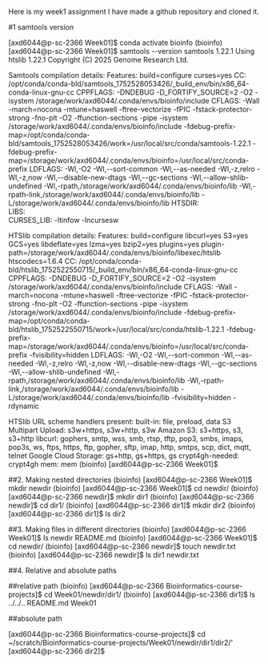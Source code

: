 Here is my week1 assignment
I have made a github repository and cloned it.

#1 samtools version


[axd6044@p-sc-2366 Week01]$ conda activate bioinfo
(bioinfo) [axd6044@p-sc-2366 Week01]$  samtools --version
samtools 1.22.1
Using htslib 1.22.1
Copyright (C) 2025 Genome Research Ltd.

Samtools compilation details:
    Features:       build=configure curses=yes 
    CC:             /opt/conda/conda-bld/samtools_1752528053426/_build_env/bin/x86_64-conda-linux-gnu-cc
    CPPFLAGS:       -DNDEBUG -D_FORTIFY_SOURCE=2 -O2 -isystem /storage/work/axd6044/.conda/envs/bioinfo/include
    CFLAGS:         -Wall -march=nocona -mtune=haswell -ftree-vectorize -fPIC -fstack-protector-strong -fno-plt -O2 -ffunction-sections -pipe -isystem /storage/work/axd6044/.conda/envs/bioinfo/include -fdebug-prefix-map=/opt/conda/conda-bld/samtools_1752528053426/work=/usr/local/src/conda/samtools-1.22.1 -fdebug-prefix-map=/storage/work/axd6044/.conda/envs/bioinfo=/usr/local/src/conda-prefix
    LDFLAGS:        -Wl,-O2 -Wl,--sort-common -Wl,--as-needed -Wl,-z,relro -Wl,-z,now -Wl,--disable-new-dtags -Wl,--gc-sections -Wl,--allow-shlib-undefined -Wl,-rpath,/storage/work/axd6044/.conda/envs/bioinfo/lib -Wl,-rpath-link,/storage/work/axd6044/.conda/envs/bioinfo/lib -L/storage/work/axd6044/.conda/envs/bioinfo/lib
    HTSDIR:         
    LIBS:           
    CURSES_LIB:     -ltinfow -lncursesw

HTSlib compilation details:
    Features:       build=configure libcurl=yes S3=yes GCS=yes libdeflate=yes lzma=yes bzip2=yes plugins=yes plugin-path=/storage/work/axd6044/.conda/envs/bioinfo/libexec/htslib htscodecs=1.6.4
    CC:             /opt/conda/conda-bld/htslib_1752522550715/_build_env/bin/x86_64-conda-linux-gnu-cc
    CPPFLAGS:       -DNDEBUG -D_FORTIFY_SOURCE=2 -O2 -isystem /storage/work/axd6044/.conda/envs/bioinfo/include
    CFLAGS:         -Wall -march=nocona -mtune=haswell -ftree-vectorize -fPIC -fstack-protector-strong -fno-plt -O2 -ffunction-sections -pipe -isystem /storage/work/axd6044/.conda/envs/bioinfo/include -fdebug-prefix-map=/opt/conda/conda-bld/htslib_1752522550715/work=/usr/local/src/conda/htslib-1.22.1 -fdebug-prefix-map=/storage/work/axd6044/.conda/envs/bioinfo=/usr/local/src/conda-prefix -fvisibility=hidden
    LDFLAGS:        -Wl,-O2 -Wl,--sort-common -Wl,--as-needed -Wl,-z,relro -Wl,-z,now -Wl,--disable-new-dtags -Wl,--gc-sections -Wl,--allow-shlib-undefined -Wl,-rpath,/storage/work/axd6044/.conda/envs/bioinfo/lib -Wl,-rpath-link,/storage/work/axd6044/.conda/envs/bioinfo/lib -L/storage/work/axd6044/.conda/envs/bioinfo/lib -fvisibility=hidden -rdynamic

HTSlib URL scheme handlers present:
    built-in:    file, preload, data
    S3 Multipart Upload:         s3w+https, s3w+http, s3w
    Amazon S3:   s3+https, s3, s3+http
    libcurl:     gophers, smtp, wss, smb, rtsp, tftp, pop3, smbs, imaps, pop3s, ws, ftps, https, ftp, gopher, sftp, imap, http, smtps, scp, dict, mqtt, telnet
    Google Cloud Storage:        gs+http, gs+https, gs
    crypt4gh-needed:     crypt4gh
    mem:         mem
(bioinfo) [axd6044@p-sc-2366 Week01]$ 

##2. Making nested directories 
(bioinfo) [axd6044@p-sc-2366 Week01]$ mkdir newdir
(bioinfo) [axd6044@p-sc-2366 Week01]$ cd newdir/
(bioinfo) [axd6044@p-sc-2366 newdir]$ mkdir dir1
(bioinfo) [axd6044@p-sc-2366 newdir]$ cd dir1/
(bioinfo) [axd6044@p-sc-2366 dir1]$ mkdir dir2
(bioinfo) [axd6044@p-sc-2366 dir1]$ ls
dir2

##3. Making files in different directories
(bioinfo) [axd6044@p-sc-2366 Week01]$ ls
newdir  README.md
(bioinfo) [axd6044@p-sc-2366 Week01]$ cd newdir/
(bioinfo) [axd6044@p-sc-2366 newdir]$ touch newdir.txt
(bioinfo) [axd6044@p-sc-2366 newdir]$ ls
dir1  newdir.txt

##4. Relative and absolute paths

##relative path 
(bioinfo) [axd6044@p-sc-2366 Bioinformatics-course-projects]$ cd Week01/newdir/dir1/
(bioinfo) [axd6044@p-sc-2366 dir1]$ ls ../../..
README.md  Week01

##absolute path

[axd6044@p-sc-2366 Bioinformatics-course-projects]$ cd ~/scratch/Bioinformatics-course-projects/Week01/newdir/dir1/dir2/'
[axd6044@p-sc-2366 dir2]$ 
